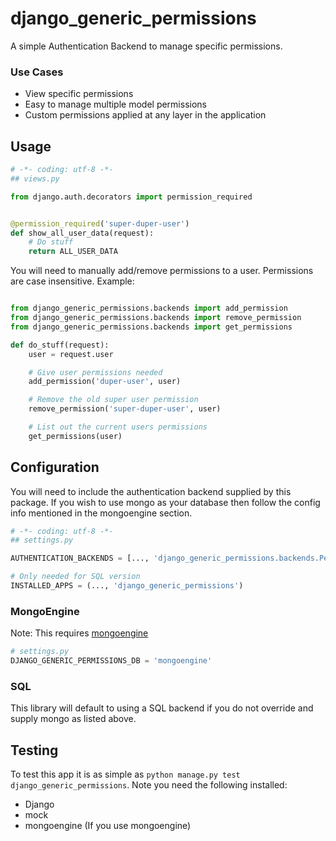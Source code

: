 django_generic_permissions
========================

A simple Authentication Backend to manage specific permissions.


### Use Cases

* View specific permissions
* Easy to manage multiple model permissions
* Custom permissions applied at any layer in the application

## Usage

```python
# -*- coding: utf-8 -*-
## views.py

from django.auth.decorators import permission_required


@permission_required('super-duper-user')
def show_all_user_data(request):
    # Do stuff
    return ALL_USER_DATA
```

You will need to manually add/remove permissions to a user.  Permissions are
case insensitive.  Example:


```python

from django_generic_permissions.backends import add_permission
from django_generic_permissions.backends import remove_permission
from django_generic_permissions.backends import get_permissions

def do_stuff(request):
    user = request.user

    # Give user permissions needed
    add_permission('duper-user', user)

    # Remove the old super user permission
    remove_permission('super-duper-user', user)

    # List out the current users permissions
    get_permissions(user)
```


## Configuration

You will need to include the authentication backend supplied by this package.  If
you wish to use mongo as your database then follow the config info mentioned in the
mongoengine section.

```python
# -*- coding: utf-8 -*-
## settings.py

AUTHENTICATION_BACKENDS = [..., 'django_generic_permissions.backends.Permission']

# Only needed for SQL version
INSTALLED_APPS = (..., 'django_generic_permissions')
```

### MongoEngine
Note: This requires [mongoengine](https://github.com/hmarr/mongoengine)

```python
# settings.py
DJANGO_GENERIC_PERMISSIONS_DB = 'mongoengine'
```

### SQL
This library will default to using a SQL backend if you do not override and supply mongo
as listed above.


## Testing

To test this app it is as simple as `python manage.py test django_generic_permissions`.  Note
you need the following installed:

* Django
* mock
* mongoengine (If you use mongoengine)
